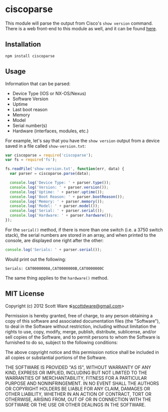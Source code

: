 # ciscoparse

This module will parse the output from Cisco's `show version` command. There
is a web front-end to this module as well, and it can be found
[here](http://github.com/scottdware/node-ciscoparse).

## Installation

    npm install ciscoparse

## Usage

Information that can be parsed:

- Device Type (IOS or NX-OS/Nexus)
- Software Version
- Uptime
- Last boot reason
- Memory
- Model
- Serial number(s)
- Hardware (interfaces, modules, etc.)

For example, let's say that you have the `show version` output from a device
saved in a file called `show-version.txt`:

```javascript
var ciscoparse = require('ciscoparse');
var fs = require('fs');

fs.readFile('show-version.txt', function(err, data) {
  var parser = ciscoparse.parse(data);

  console.log('Device Type: ' + parser.type());
  console.log('Version: ' + parser.version());
  console.log('Uptime: ' + parser.uptime());
  console.log('Boot Reason: ' + parser.bootReason());
  console.log('Memory: ' + parser.memory());
  console.log('Model: ' + parser.model());
  console.log('Serial: ' + parser.serial());
  console.log('Hardware: ' + parser.hardware());
});
```

For the `serial()` method, if there is more than one switch (i.e. a 3750 switch
stack), the serial numbers are stored in an array, and when printed to the console,
are displayed one right after the other:

```javascript
console.log('Serials: ' + parser.serial());
```

Would print out the following:

    Serials: CAT0000000A,CAT0000000B,CAT0000000C

The same thing applies to the `hardware()` method.

## MIT License
Copyright (c) 2012 Scott Ware &lg;scottdware@gmail.com&gt;

Permission is hereby granted, free of charge, to any person
obtaining a copy of this software and associated documentation
files (the "Software"), to deal in the Software without
restriction, including without limitation the rights to use,
copy, modify, merge, publish, distribute, sublicense, and/or sell
copies of the Software, and to permit persons to whom the
Software is furnished to do so, subject to the following
conditions:

The above copyright notice and this permission notice shall be
included in all copies or substantial portions of the Software.

THE SOFTWARE IS PROVIDED "AS IS", WITHOUT WARRANTY OF ANY KIND,
EXPRESS OR IMPLIED, INCLUDING BUT NOT LIMITED TO THE WARRANTIES
OF MERCHANTABILITY, FITNESS FOR A PARTICULAR PURPOSE AND
NONINFRINGEMENT. IN NO EVENT SHALL THE AUTHORS OR COPYRIGHT
HOLDERS BE LIABLE FOR ANY CLAIM, DAMAGES OR OTHER LIABILITY,
WHETHER IN AN ACTION OF CONTRACT, TORT OR OTHERWISE, ARISING
FROM, OUT OF OR IN CONNECTION WITH THE SOFTWARE OR THE USE OR
OTHER DEALINGS IN THE SOFTWARE.
